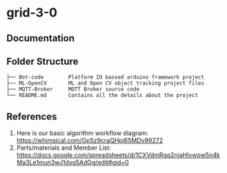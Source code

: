 # grid-3-0

## Documentation

## Folder Structure
```
├── Bot-code        Platform IO bassed arduino framework project
├── ML-OpenCV       ML and Open CV object tracking project files
├── MQTT-Broker     MQTT Broker source code
└── README.md       Contains all the details about the project
```

## References
1. Here is our basic algorithm workflow diagram: https://whimsical.com/Gp5z9craQHpj65MDv89272
0. Parts/materials and Member List: https://docs.google.com/spreadsheets/d/1CXVdmRgq2njaHlvwpw5n4kMa3Le1mun3wJ1dxg5AdGg/edit#gid=0
